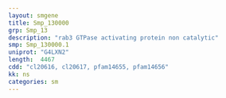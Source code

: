 ```yaml
---
layout: smgene
title: Smp_130000
grp: Smp_13
description: "rab3 GTPase activating protein non catalytic"
smp: Smp_130000.1
uniprot: "G4LXN2"
length:  4467
cdd: "cl20616, cl20617, pfam14655, pfam14656"
kk: ns
categories: sm
---
```

